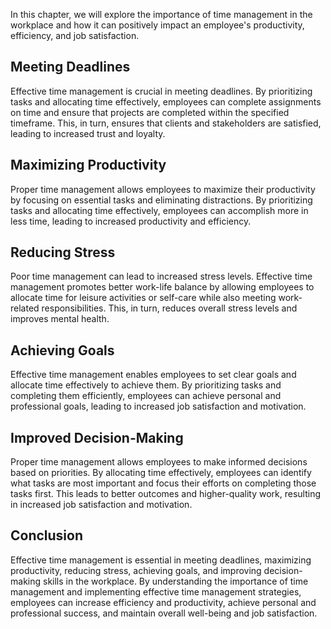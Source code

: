 
In this chapter, we will explore the importance of time management in the workplace and how it can positively impact an employee's productivity, efficiency, and job satisfaction.

Meeting Deadlines
-----------------

Effective time management is crucial in meeting deadlines. By prioritizing tasks and allocating time effectively, employees can complete assignments on time and ensure that projects are completed within the specified timeframe. This, in turn, ensures that clients and stakeholders are satisfied, leading to increased trust and loyalty.

Maximizing Productivity
-----------------------

Proper time management allows employees to maximize their productivity by focusing on essential tasks and eliminating distractions. By prioritizing tasks and allocating time effectively, employees can accomplish more in less time, leading to increased productivity and efficiency.

Reducing Stress
---------------

Poor time management can lead to increased stress levels. Effective time management promotes better work-life balance by allowing employees to allocate time for leisure activities or self-care while also meeting work-related responsibilities. This, in turn, reduces overall stress levels and improves mental health.

Achieving Goals
---------------

Effective time management enables employees to set clear goals and allocate time effectively to achieve them. By prioritizing tasks and completing them efficiently, employees can achieve personal and professional goals, leading to increased job satisfaction and motivation.

Improved Decision-Making
------------------------

Proper time management allows employees to make informed decisions based on priorities. By allocating time effectively, employees can identify what tasks are most important and focus their efforts on completing those tasks first. This leads to better outcomes and higher-quality work, resulting in increased job satisfaction and motivation.

Conclusion
----------

Effective time management is essential in meeting deadlines, maximizing productivity, reducing stress, achieving goals, and improving decision-making skills in the workplace. By understanding the importance of time management and implementing effective time management strategies, employees can increase efficiency and productivity, achieve personal and professional success, and maintain overall well-being and job satisfaction.
